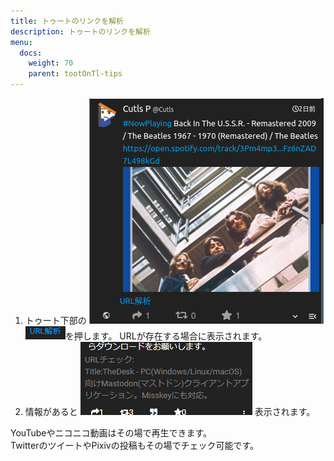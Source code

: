 ```yaml
---
title: トゥートのリンクを解析
description: トゥートのリンクを解析
menu:
  docs:
    weight: 70
    parent: tootOnTl-tips
---
```


1. トゥート下部の ![toottl1](https://raw.githubusercontent.com/cutls/TheDeskDocs/master/media/toottl1.png) ![toottl10](https://raw.githubusercontent.com/cutls/TheDeskDocs/master/media/toottl10.png)を押します。 URLが存在する場合に表示されます。
2. 情報があると ![toottl23](https://raw.githubusercontent.com/cutls/TheDeskDocs/master/media/toottl23.png) 表示されます。

YouTubeやニコニコ動画はその場で再生できます。  
TwitterのツイートやPixivの投稿もその場でチェック可能です。


